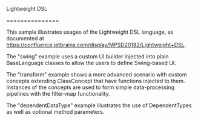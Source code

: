﻿Lightweight DSL

===============


This sample illustrates usages of the Lightweight DSL language, as documented at
https://confluence.jetbrains.com/display/MPSD20182/Lightweight+DSL.

The "swing" example uses a custom UI builder injected into plain BaseLanguage classes to allow the users to define Swing-based UI.

The "transform" example shows a more advanced scenario with custom concepts extending ClassConcept that have functions injected to them.
Instances of the concepts are used to form simple data-processing pipelines with the filter-map functionality.

The "dependentDataType" example illustrates the use of DependentTypes as well as optional method parameters.